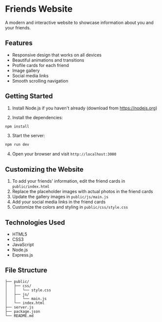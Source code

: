 # Friends Website

A modern and interactive website to showcase information about you and your friends.

## Features

- Responsive design that works on all devices
- Beautiful animations and transitions
- Profile cards for each friend
- Image gallery
- Social media links
- Smooth scrolling navigation

## Getting Started

1. Install Node.js if you haven't already (download from https://nodejs.org)

2. Install the dependencies:
```bash
npm install
```

3. Start the server:
```bash
npm run dev
```

4. Open your browser and visit `http://localhost:3000`

## Customizing the Website

1. To add your friends' information, edit the friend cards in `public/index.html`
2. Replace the placeholder images with actual photos in the friend cards
3. Update the gallery images in `public/js/main.js`
4. Add your social media links in the friend cards
5. Customize the colors and styling in `public/css/style.css`

## Technologies Used

- HTML5
- CSS3
- JavaScript
- Node.js
- Express.js

## File Structure

```
├── public/
│   ├── css/
│   │   └── style.css
│   ├── js/
│   │   └── main.js
│   └── index.html
├── server.js
├── package.json
└── README.md
``` 